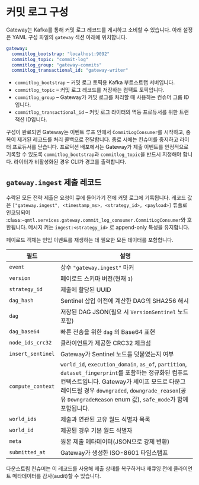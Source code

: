 # 커밋 로그 구성

Gateway는 Kafka를 통해 커밋 로그 레코드를 게시하고 소비할 수 있습니다. 아래 설정은 YAML 구성 파일의 `gateway` 섹션 아래에 위치합니다.

```yaml
gateway:
  commitlog_bootstrap: "localhost:9092"
  commitlog_topic: "commit-log"
  commitlog_group: "gateway-commits"
  commitlog_transactional_id: "gateway-writer"
```

- `commitlog_bootstrap` – 커밋 로그 토픽용 Kafka 부트스트랩 서버입니다.
- `commitlog_topic` – 커밋 로그 레코드를 저장하는 컴팩트 토픽입니다.
- `commitlog_group` – Gateway가 커밋 로그를 처리할 때 사용하는 컨슈머 그룹 ID입니다.
- `commitlog_transactional_id` – 커밋 로그 라이터의 멱등 프로듀서를 위한 트랜잭션 ID입니다.

구성이 완료되면 Gateway는 이벤트 루프 안에서 `CommitLogConsumer`를 시작하고, 중복이 제거된 레코드를 처리 콜백으로 전달합니다. 종료 시에는 컨슈머를 중지하고 라이터 프로듀서를 닫습니다. 프로덕션 배포에서는 Gateway가 제출 이벤트를 안정적으로 기록할 수 있도록 `commitlog_bootstrap`과 `commitlog_topic`을 반드시 지정해야 합니다. 라이터가 비활성화된 경우 CLI가 경고를 출력합니다.

## `gateway.ingest` 제출 레코드

수락된 모든 전략 제출은 요청이 큐에 들어가기 전에 커밋 로그에 기록됩니다. 레코드 값은 ``["gateway.ingest", <timestamp_ms>, <strategy_id>, <payload>]`` 튜플로 인코딩되어 :class:`~qmtl.services.gateway.commit_log_consumer.CommitLogConsumer`와 호환됩니다. 메시지 키는 ``ingest:<strategy_id>`` 로 append-only 특성을 유지합니다.

페이로드 객체는 인입 이벤트를 재생하는 데 필요한 모든 데이터를 포함합니다.

| 필드 | 설명 |
| --- | --- |
| ``event`` | 상수 ``"gateway.ingest"`` 마커 |
| ``version`` | 페이로드 스키마 버전(현재 ``1``) |
| ``strategy_id`` | 제출에 할당된 UUID |
| ``dag_hash`` | Sentinel 삽입 이전에 계산한 DAG의 SHA256 해시 |
| ``dag`` | 저장된 DAG JSON(필요 시 `VersionSentinel` 노드 포함) |
| ``dag_base64`` | 빠른 전송을 위한 ``dag`` 의 Base64 표현 |
| ``node_ids_crc32`` | 클라이언트가 제공한 CRC32 체크섬 |
| ``insert_sentinel`` | Gateway가 Sentinel 노드를 덧붙였는지 여부 |
| ``compute_context`` | ``world_id``, ``execution_domain``, ``as_of``, ``partition``, ``dataset_fingerprint``를 포함하는 정규화된 컴퓨트 컨텍스트입니다. Gateway가 세이프 모드로 다운그레이드될 경우 ``downgraded``, ``downgrade_reason``(공유 ``DowngradeReason`` enum 값), ``safe_mode``가 함께 포함됩니다. |
| ``world_ids`` | 제출과 연관된 고유 월드 식별자 목록 |
| ``world_id`` | 제공된 경우 기본 월드 식별자 |
| ``meta`` | 원본 제출 메타데이터(JSON으로 강제 변환) |
| ``submitted_at`` | Gateway가 생성한 ISO-8601 타임스탬프 |

다운스트림 컨슈머는 이 레코드를 사용해 제출 상태를 복구하거나 재큐잉 전에 클라이언트 메타데이터를 감사(audit)할 수 있습니다.
